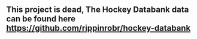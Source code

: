 ## This project is dead, The Hockey Databank data can be found here https://github.com/rippinrobr/hockey-databank
